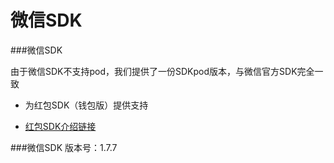 # 微信SDK

###微信SDK

由于微信SDK不支持pod，我们提供了一份SDKpod版本，与微信官方SDK完全一致

* 为红包SDK（钱包版）提供支持

* [红包SDK介绍链接](https://www.yunzhanghu.com/)

###微信SDK
版本号：1.7.7






